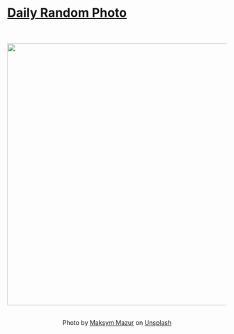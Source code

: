 # [Daily Random Photo](https://www.dailyrandomphoto.com/)

<div align="center">
  <br>
  <br>
  <a href="https://www.dailyrandomphoto.com/p/2024/2024-04-22/"><img src="https://images.unsplash.com/photo-1707808512103-23f911fab68a?crop=entropy&cs=tinysrgb&fit=max&fm=jpg&ixid=M3w3NzUwOHwwfDF8cmFuZG9tfHx8fHx8fHx8MTcxMzc0NTkwNnw&ixlib=rb-4.0.3&q=80&w=1080" width="600px"></a>
  <br>
  <br>
  <p class="has-text-grey">Photo by <a href="https://unsplash.com/@withmazur?utm_source=Daily%20Random%20Photo&amp;utm_medium=referral" target="_blank" rel="noopener noreferrer">Maksym Mazur</a> on <a href="https://unsplash.com/photos/two-heart-shaped-balloons-floating-in-the-air-kgJ743-lMME?utm_source=Daily%20Random%20Photo&amp;utm_medium=referral" target="_blank" rel="noopener noreferrer">Unsplash</a></p>
</div>
